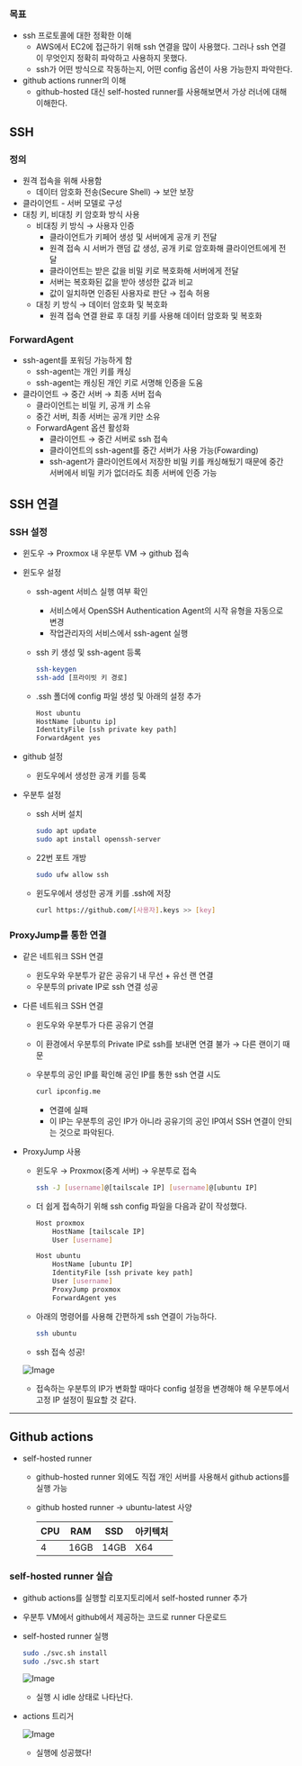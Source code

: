 ### 목표
- ssh 프로토콜에 대한 정확한 이해
  - AWS에서 EC2에 접근하기 위해 ssh 연결을 많이 사용했다. 그러나 ssh 연결이 무엇인지 정확히 파악하고 사용하지 못했다.
  - ssh가 어떤 방식으로 작동하는지, 어떤 config 옵션이 사용 가능한지 파악한다.
- github actions runner의 이해
  - github-hosted 대신 self-hosted runner를 사용해보면서 가상 러너에 대해 이해한다.

## SSH

### 정의

- 원격 접속을 위해 사용함
    - 데이터 암호화 전송(Secure Shell) → 보안 보장
- 클라이언트 - 서버 모델로 구성
- 대칭 키, 비대칭 키 암호화 방식 사용
    - 비대칭 키 방식 → 사용자 인증
        - 클라이언트가 키페어 생성 및 서버에게 공개 키 전달
        - 원격 접속 시 서버가 랜덤 값 생성, 공개 키로 암호화해 클라이언트에게 전달
        - 클라이언트는 받은 값을 비밀 키로 복호화해 서버에게 전달
        - 서버는 복호화된 값을 받아 생성한 값과 비교
        - 값이 일치하면 인증된 사용자로 판단 → 접속 허용
    - 대칭 키 방식 → 데이터 암호화 및 복호화
        - 원격 접속 연결 완료 후 대칭 키를 사용해 데이터 암호화 및 복호화

### ForwardAgent

- ssh-agent를 포워딩 가능하게 함
    - ssh-agent는 개인 키를 캐싱
    - ssh-agent는 캐싱된 개인 키로 서명해 인증을 도움
- 클라이언트 → 중간 서버 → 최종 서버 접속
    - 클라이언트는 비밀 키, 공개 키 소유
    - 중간 서버, 최종 서버는 공개 키만 소유
    - ForwardAgent 옵션 활성화
        - 클라이언트 → 중간 서버로 ssh 접속
        - 클라이언트의 ssh-agent를 중간 서버가 사용 가능(Fowarding)
        - ssh-agent가 클라이언트에서 저장한 비밀 키를 캐싱해뒀기 때문에 중간 서버에서 비밀 키가 없더라도 최종 서버에 인증 가능

## SSH 연결

### SSH 설정
- 윈도우 → Proxmox 내 우분투 VM → github 접속

- 윈도우 설정
    - ssh-agent 서비스 실행 여부 확인
        - 서비스에서 OpenSSH Authentication Agent의 시작 유형을 자동으로 변경
        - 작업관리자의 서비스에서 ssh-agent 실행
    - ssh 키 생성 및 ssh-agent 등록
        
        ```bash
        ssh-keygen
        ssh-add [프라이빗 키 경로]
        ```
        
    - .ssh 폴더에 config 파일 생성 및 아래의 설정 추가
        
        ```bash
        Host ubuntu
        HostName [ubuntu ip]
        IdentityFile [ssh private key path]
        ForwardAgent yes
        ```
        
- github 설정
    - 윈도우에서 생성한 공개 키를 등록

- 우분투 설정
    - ssh 서버 설치
        
        ```bash
        sudo apt update
        sudo apt install openssh-server
        ```
        
    - 22번 포트 개방
        
        ```bash
        sudo ufw allow ssh
        ```
        
    - 윈도우에서 생성한 공개 키를 .ssh에 저장
        
        ```bash
        curl https://github.com/[사용자].keys >> [key]
        ```

### ProxyJump를 통한 연결
- 같은 네트워크 SSH 연결
  - 윈도우와 우분투가 같은 공유기 내 무선 + 유선 랜 연결
  - 우분투의 private IP로 ssh 연결 성공

- 다른 네트워크 SSH 연결
    - 윈도우와 우분투가 다른 공유기 연결
    - 이 환경에서 우분투의 Private IP로 ssh를 보내면 연결 불가 → 다른 랜이기 때문
    - 우분투의 공인 IP를 확인해 공인 IP를 통한 ssh 연결 시도
        
        ```bash
        curl ipconfig.me
        ```
        
        - 연결에 실패
        - 이 IP는 우분투의 공인 IP가 아니라 공유기의 공인 IP여서 SSH 연결이 안되는 것으로 파악된다.

- ProxyJump 사용
    - 윈도우 → Proxmox(중계 서버) → 우분투로 접속
        
        ```bash
        ssh -J [username]@[tailscale IP] [username]@[ubuntu IP]
        ```
        
    - 더 쉽게 접속하기 위해 ssh config 파일을 다음과 같이 작성했다.
        
        ```bash
        Host proxmox
        	HostName [tailscale IP]
        	User [username]
        
        Host ubuntu
        	HostName [ubuntu IP]
        	IdentityFile [ssh private key path]
        	User [username]
        	ProxyJump proxmox
        	ForwardAgent yes
        ```

    - 아래의 명령어를 사용해 간편하게 ssh 연결이 가능하다.
        ```bash
        ssh ubuntu
        ```
        
    - ssh 접속 성공!

    ![Image](https://github.com/user-attachments/assets/423e5fd8-e905-419b-aec9-50b4d1d31069)

    - 접속하는 우분투의 IP가 변화할 때마다 config 설정을 변경해야 해 우분투에서 고정 IP 설정이 필요할 것 같다.

---

## Github actions

- self-hosted runner
    - github-hosted runner 외에도 직접 개인 서버를 사용해서 github actions를 실행 가능
    - github hosted runner → ubuntu-latest 사양
        
        
        | CPU | RAM | SSD | 아키텍처 |
        | --- | --- | --- | --- |
        | 4 | 16GB | 14GB | X64 |

### self-hosted runner 실습

- github actions를 실행할 리포지토리에서 self-hosted runner 추가
- 우분투 VM에서 github에서 제공하는 코드로 runner 다운로드
- self-hosted runner 실행
    
    ```bash
    sudo ./svc.sh install
    sudo ./svc.sh start
    ```
    
    ![Image](https://github.com/user-attachments/assets/7eedd36b-3d41-4dbf-855f-ca85352884b5)
    
    - 실행 시 idle 상태로 나타난다.
- actions 트리거
    
    ![Image](https://github.com/user-attachments/assets/c7746e3b-756a-4f6e-9854-e641c40d4e46)
    
    - 실행에 성공했다!
